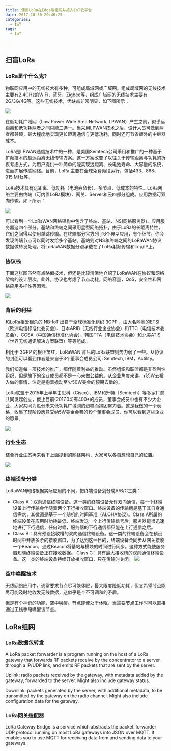 ```yaml
---
title: 使用LoRa在Edge端组网并接入IoT云平台
date: 2017-10-30 20:46:25
categories:
  - IoT
tags:
  - IoT

---
```


## 扫盲LoRa
### LoRa是个什么鬼?
物联网应用中的无线技术有多种，可组成局域网或广域网。组成局域网的无线技术主要有2.4GHz的WiFi，蓝牙、Zigbee等，组成广域网的无线技术主要有2G/3G/4G等。这些无线技术，优缺点非常明显，如下图所示：

![](/images/iot-connect-protocol.png)

在低功耗广域网（Low Power Wide Area Network, LPWAN）产生之前，似乎远距离和低功耗两者之间只能二选一。当采用LPWAN技术之后，设计人员可做到两者都兼顾，最大程度地实现更长距离通信与更低功耗，同时还可节省额外的中继器成本。

LoRa是LPWAN通信技术中的一种，是美国Semtech公司采用和推广的一种基于扩频技术的超远距离无线传输方案。这一方案改变了以往关于传输距离与功耗的折衷考虑方式，为用户提供一种简单的能实现远距离、长电池寿命、大容量的系统，进而扩展传感网络。目前，LoRa 主要在全球免费频段运行，包括433、868、915 MHz等。

LoRa技术具有远距离、低功耗（电池寿命长）、多节点、低成本的特性。LoRa网络主要由终端（可内置LoRa模块）、网关、Server和云四部分组成。应用数据可双向传输。如下所示：

![](/images/iot-connect-protocol-2.png)

可以看到一个LoRaWAN网络架构中包含了终端、基站、NS(网络服务器)、应用服务器这四个部分。基站和终端之间采用星型网络拓扑，由于LoRa的长距离特性，它们之间得以使用单跳传输。在终端部分官方列了6个典型应用，有个细节，你会发现终端节点可以同时发给多个基站。基站则对NS和终端之间的LoRaWAN协议数据做转发处理，将LoRaWAN数据分别承载在了LoRa射频传输和Tcp/IP上。

### 协议栈
下面这张图虽然有点略偏技术，但还是比较清晰地介绍了LoRaWAN在协议和网络架构的设计层次。此外，协议也考虑了节点功耗，网络容量，QoS，安全性和网络应用多样性等因素。

![](/images/lorawan_protocol_architecture.png)

### 背后的利益
和LoRa相爱相杀的 NB-IoT 出自于全球标准化组织 3GPP ，由大名鼎鼎的ETSI（欧洲电信标准化委员会）、日本ARIB（无线行业企业协会）和TTC（电信技术委员会）、CCSA（中国通信标准化协会）、韩国TTA（电信技术协会）和北美ATIS（世界无线通讯解决方案联盟）等等组成。

相比于 3GPP 的根正苗红，LoRaWAN 背后的LoRa联盟则势力弱了一些。从协议的封面可以看到作者是来自于3个董事会成员公司: Semtech, IBM，Actility。

我们知道每一项技术的推广，都伴随着利益的推动。虽然组织和联盟都是非盈利性组织，但是旗下的企业成员都不是一心来做公益的。从企业角度来讲，花5W去投入做的事情，注定是抱着撬动至少50W美金的预期去做的。

LoRa联盟于2015年上半年由思科（Cisco）、IBM和升特（Semtech）等多家厂商共同发起创立，截止目前(2017.04)有400+的成员，董事会成员中也有不少大企业，大家共同为瓜分未来低功耗广域网的蛋糕而抱团努力着。这是我做的一个表格，收集了现阶段愿意交纳5W美金会费的19个董事会成员，你可以看到这些企业的愿景。

![](/images/lora-alliance.png)

### 行业生态
结合行业生态再来看下上面提到的网络架构，大家可以各自想想自己的位置。

![](/images/lora-ecosystem.png)

### 终端设备分类
LoRaWAN网络根据实际应用的不同，把终端设备划分成A/B/C三类：
- Class A：双向通信终端设备。这一类的终端设备允许双向通信，每一个终端设备上行传输会伴随着两个下行接收窗口。终端设备的传输槽是基于其自身通信需求，其微调是基于一个随机的时间基准（ALOHA协议）。Class  A所属的终端设备在应用时功耗最低，终端发送一个上行传输信号后，服务器能很迅速地进行下行通信，任何时候，服务器的下行通信都只能在上行通信之后。
- Class B：具有预设接收槽的双向通信终端设备。这一类的终端设备会在预设时间中开放多余的接收窗口，为了达到这一目的，终端设备会同步从网关接收一个Beacon，通过Beacon将基站与模块的时间进行同步。这种方式能使服务器知晓终端设备正在接收数据。
Class C：具有最大接收槽的双向通信终端设备。这一类的终端设备持续开放接收窗口，只在传输时关闭。
![](/images/iot-connect-class.png)

### 空中唤醒技术
无线网络应用中，通常要求节点尽可能休眠，最大限度降低功耗，但又希望节点能尽可能及时地收发无线数据，这似乎是个不可调和的矛盾。

但是有个神奇的功能，空中唤醒。节点即使处于休眠，当需要节点工作时可以直接通过无线手段唤醒该节点。

## LoRa组网

### LoRa数据包转发
A LoRa packet forwarder is a program running on the host of a LoRa gateway that forwards RF packets receive by the concentrator to a server through a IP/UDP link, and emits RF packets that are sent by the server.


Uplink: radio packets received by the gateway, with metadata added by the gateway, forwarded to the server. Might also include gateway status.

Downlink: packets generated by the server, with additional metadata, to be transmitted by the gateway on the radio channel. Might also include configuration data for the gateway.

### LoRa网关适配器
LoRa Gateway Bridge is a service which abstracts the packet_forwarder UDP protocol running on most LoRa gateways into JSON over MQTT. It enables you to use MQTT for receiving data from and sending data to your gateways.
